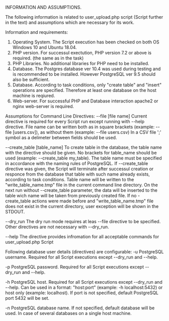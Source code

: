 INFORMATION AND ASSUMPTIONS.

The following information is related to user_upload.php script (Script further in the text) and assumptions which are necessary for its work.

Information and requirements:
1. Operating System. The Script execution has been checked on both OS Windows 10 and Ubuntu 18.04.
2. PHP version. For successul exectution, PHP version 7.2 or above is required. (the same as in the task)
3. PHP Libraries. No additional libraries for PHP need to be installed.
4. Database. The Postgres database ver 10.4 was used during testing and is recommended to be installed.
   However PostgreSQL ver 9.5 should also be sufficient.
5. Database. According to task conditions, only "create table" and "insert" operations are specified.
   Therefore at least one database on the host machine is reqiured.
6. Web-server. For successful PHP and Database interaction apache2 or nginx web-server is required.

Assumptions for Command Line Directives:
--file [file name]
Current directive is required for every Script run except running with --help directive.
File name can be written both as in square brackets (example: --file [users.csv]), as without them (example: --file users.csv)
In a CSV file ';' symbol as a delimeter between fields should be used.

--create_table [table_name]
To create table in the database, the table name with the directive should be given.
No brackets for table_name should be used (example: --create_table my_table).
The table name must be specified in accordance with the naming rules of PostgreSQL.
If --create_table directive was given, the Script will terminate after successul creation or responce from the database that table with such name already exists, according to task conditions.
Table name will be written to the "write_table_name.tmp" file in the current command line directory.
On the next run without --create_table parameter, the data will be inserted to the table wich name will be taken from previously created file.
If no -create_table actions were made before and "write_table_name.tmp" file does not exist in the current directory, user exception will be shown in the STDOUT.

--dry_run
The dry run mode requires at leas --file directive to be specified. Other directives are not necessary with --dry_run.

--help
The directive provides infromation for all acceptable commands for user_upload.php Script

Following database user details (directives) are configurable:
-u
PostgreSQL username. Required for all Script executions except --dry_run and --help.

-p
PostgreSQL password. Required for all Script executions except --dry_run and --help.

-h
PostgreSQL host. Required for all Script executions except --dry_run and --help.
Can be used in a format: "host:port" (example: -h localhost:5432) or host only (example: localhost).
If port is not specified, default PostgreSQL port 5432 will be set.

-n
PostgreSQL database name. If not specified, default database will be used. In case of several databases on a single host machine.
